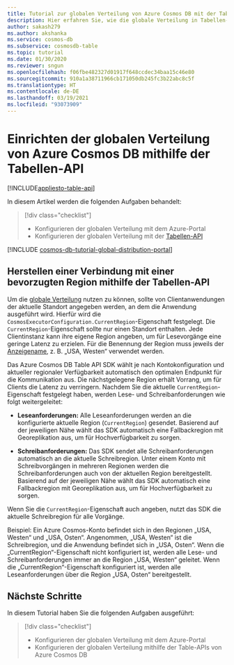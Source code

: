 ```yaml
---
title: Tutorial zur globalen Verteilung von Azure Cosmos DB mit der Tabellen-API
description: Hier erfahren Sie, wie die globale Verteilung in Tabellen-API-Konten für Azure Cosmos DB funktioniert und wie Sie die bevorzugte Liste der Regionen konfigurieren.
author: sakash279
ms.author: akshanka
ms.service: cosmos-db
ms.subservice: cosmosdb-table
ms.topic: tutorial
ms.date: 01/30/2020
ms.reviewer: sngun
ms.openlocfilehash: f06fbe482327d01917f648ccdec34baa15c46e80
ms.sourcegitcommit: 910a1a38711966cb171050db245fc3b22abc8c5f
ms.translationtype: HT
ms.contentlocale: de-DE
ms.lasthandoff: 03/19/2021
ms.locfileid: "93073909"
---
```

# <a name="set-up-azure-cosmos-db-global-distribution-using-the-table-api"></a>Einrichten der globalen Verteilung von Azure Cosmos DB mithilfe der Tabellen-API
[!INCLUDE[appliesto-table-api](includes/appliesto-table-api.md)]

In diesem Artikel werden die folgenden Aufgaben behandelt: 

> [!div class="checklist"]
> * Konfigurieren der globalen Verteilung mit dem Azure-Portal
> * Konfigurieren der globalen Verteilung mit der [Tabellen-API](table-introduction.md)

[!INCLUDE [cosmos-db-tutorial-global-distribution-portal](../../includes/cosmos-db-tutorial-global-distribution-portal.md)]


## <a name="connecting-to-a-preferred-region-using-the-table-api"></a>Herstellen einer Verbindung mit einer bevorzugten Region mithilfe der Tabellen-API

Um die [globale Verteilung](distribute-data-globally.md) nutzen zu können, sollte von Clientanwendungen der aktuelle Standort angegeben werden, an dem die Anwendung ausgeführt wird. Hierfür wird die `CosmosExecutorConfiguration.CurrentRegion`-Eigenschaft festgelegt. Die `CurrentRegion`-Eigenschaft sollte nur einen Standort enthalten. Jede Clientinstanz kann ihre eigene Region angeben, um für Lesevorgänge eine geringe Latenz zu erzielen. Für die Benennung der Region muss jeweils der [Anzeigename](/previous-versions/azure/reference/gg441293(v=azure.100)), z. B. „USA, Westen“ verwendet werden. 

Das Azure Cosmos DB Table API SDK wählt je nach Kontokonfiguration und aktueller regionaler Verfügbarkeit automatisch den optimalen Endpunkt für die Kommunikation aus. Die nächstgelegene Region erhält Vorrang, um für Clients die Latenz zu verringern. Nachdem Sie die aktuelle `CurrentRegion`-Eigenschaft festgelegt haben, werden Lese- und Schreibanforderungen wie folgt weitergeleitet:

* **Leseanforderungen:** Alle Leseanforderungen werden an die konfigurierte aktuelle Region (`CurrentRegion`) gesendet. Basierend auf der jeweiligen Nähe wählt das SDK automatisch eine Fallbackregion mit Georeplikation aus, um für Hochverfügbarkeit zu sorgen.

* **Schreibanforderungen:** Das SDK sendet alle Schreibanforderungen automatisch an die aktuelle Schreibregion. Unter einem Konto mit Schreibvorgängen in mehreren Regionen werden die Schreibanforderungen auch von der aktuellen Region bereitgestellt. Basierend auf der jeweiligen Nähe wählt das SDK automatisch eine Fallbackregion mit Georeplikation aus, um für Hochverfügbarkeit zu sorgen.

Wenn Sie die `CurrentRegion`-Eigenschaft auch angeben, nutzt das SDK die aktuelle Schreibregion für alle Vorgänge.

Beispiel: Ein Azure Cosmos-Konto befindet sich in den Regionen „USA, Westen“ und „USA, Osten“. Angenommen, „USA, Westen“ ist die Schreibregion, und die Anwendung befindet sich in „USA, Osten“. Wenn die „CurrentRegion“-Eigenschaft nicht konfiguriert ist, werden alle Lese- und Schreibanforderungen immer an die Region „USA, Westen“ geleitet. Wenn die „CurrentRegion“-Eigenschaft konfiguriert ist, werden alle Leseanforderungen über die Region „USA, Osten“ bereitgestellt.

## <a name="next-steps"></a>Nächste Schritte

In diesem Tutorial haben Sie die folgenden Aufgaben ausgeführt:

> [!div class="checklist"]
> * Konfigurieren der globalen Verteilung mit dem Azure-Portal
> * Konfigurieren der globalen Verteilung mithilfe der Table-APIs von Azure Cosmos DB